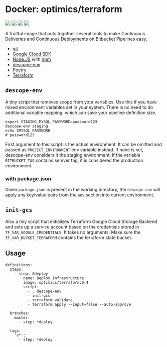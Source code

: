 # Docker: optimics/terraform

[![](https://badgen.net/github/checks/optimics/docker-terraform)](https://github.com/optimics/docker-terraform/actions)
[![](https://badgen.net/github/tag/optimics/docker-terraform)](https://github.com/optimics/docker-terraform/tags)
[![](https://badgen.net/docker/pulls/optimics/terraform)](https://hub.docker.com/r/optimics/terraform)
[![](https://badgen.net/docker/size/optimics/terraform)](https://hub.docker.com/r/optimics/terraform)

A fruitful image that puts together several tools to make Continuous Deliveries and Continuous Deployments on Bitbucket Pipelines easy.

* [git](https://git-scm.com/)
* [Google Cloud SDK](https://cloud.google.com/sdk/)
* [Node.JS](https://nodejs.org/) with [npm](https://www.npmjs.com/)
* [descope-env](./descope-env.sh)
* [Poetry](https://python-poetry.org/)
* [Terraform](https://www.terraform.io/cli/commands)

## `descope-env`

A tiny script that removes scope from your variables. Use this if you have mixed environment variables set in your system. There is no need to do additional variable mapping, which can save your pipeline definition size.

```shell
export STAGING_MYSQL_PASSWORD=password123
descope-env staging
echo $MYSQL_PASSWORD
# password123
```

First argument to this script is the actual environment. It can be omitted and passed as `PROJECT_ENVIRONMENT` env variable instead. If none is set, descope-env considers it the staging environment. If the variable `BITBUCKET_TAG` contains semver tag, it is considered the production environment.

### with package.json

Given `package.json` is present in the working directory, the `descope-env` will apply any key/value pairs from the `env` section into current environment.

## `init-gcs`

Also a tiny script that initializes Terraform Google Cloud Storage Backend and sets up a service account based on the credentials stored in `TF_VAR_GOOGLE_CREDENTIALS`. It takes no arguments. Make sure the `TF_VAR_BUCKET_TERRAFORM` contains the terraform state bucket.

## Usage

```
definitions:
  steps:
    - step: &deploy
        name: Deploy Infrastructure
        image: optimics/terraform:0.4
        script:
          - . descope-env
          - init-gcs
          - terraform validate
          - terraform apply --input=false --auto-approve

  branches:
    master:
      - step: *deploy

  tags:
    'v*':
      - step: *deploy
```
